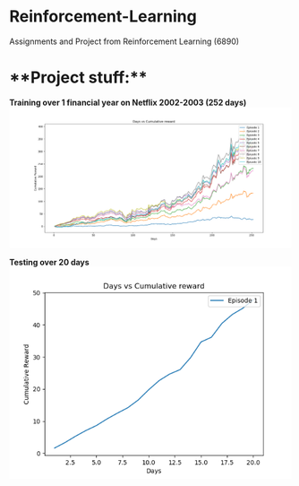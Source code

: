 # Reinforcement-Learning
Assignments and Project from Reinforcement Learning (6890)


<h1>**Project stuff:**</h1>

**Training over 1 financial year on Netflix 2002-2003 (252 days)**
![Training over 1 financial year on Netflix 2002-2003 (252 days)](/Project/512x40_no_vol_yes_holdings_closediffreward/train.png)

**Testing over 20 days**
![Testing Over 20 days](/Project/512x40_no_vol_yes_holdings_closediffreward/test.png)
